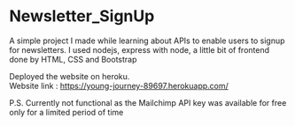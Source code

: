 # Newsletter_SignUp
A simple project I made while learning about APIs to enable users to signup for newsletters.
I used nodejs, express with node, a little bit of frontend done by HTML, CSS and Bootstrap

Deployed the website on heroku.   
Website link : https://young-journey-89697.herokuapp.com/

P.S. Currently not functional as the Mailchimp API key was available for free only for a limited period of time
